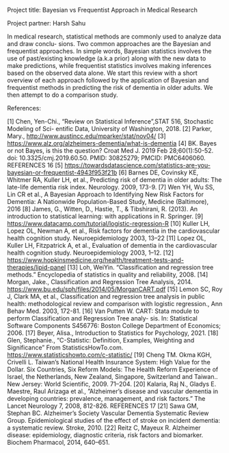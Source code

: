 Project title: Bayesian vs Frequentist Approach in Medical Research

Project partner: Harsh Sahu

In medical research, statistical methods are commonly used to analyze data and draw conclu-
sions. Two common approaches are the Bayesian and frequentist approaches. In simple words,
Bayesian statistics involves the use of past/existing knowledge (a.k.a prior) along with the new
data to make predictions, while frequentist statistics involves making inferences based on the
observed data alone. We start this review with a short overview of each approach followed by
the application of Bayesian and frequentist methods in predicting the risk of dementia in older
adults. We then attempt to do a comparison study.

References:

[1] Chen, Yen-Chi., “Review on Statistical Inference”,STAT 516, Stochastic Modeling of Sci-
entific Data, University of Washington, 2018.
[2] Parker, Mary., http://www.austincc.edu/mparker/stat/nov04/
[3] https://www.alz.org/alzheimers-dementia/what-is-dementia
[4] BK. Bayes or not Bayes, is this the question? Croat Med J. 2019 Feb 28;60(1):50-52. doi:
10.3325/cmj.2019.60.50. PMID: 30825279; PMCID: PMC6406060.
REFERENCES 16
[5] https://towardsdatascience.com/statistics-are-you-bayesian-or-frequentist-4943f953f21b
[6] Barnes DE, Covinsky KE, Whitmer RA, Kuller LH, et al., Predicting risk of dementia in
older adults: The late-life dementia risk index. Neurology. 2009, 173-9.
[7] Wen YH, Wu SS, Lin CR et al., A Bayesian Approach to Identifying New Risk Factors for
Dementia: A Nationwide Population-Based Study, Medicine (Baltimore), 2016
[8] James, G., Witten, D., Hastie, T., & Tibshirani, R. (2013). An introduction to statistical
learning: with applications in R. Springer.
[9] https://www.datacamp.com/tutorial/logistic-regression-R
[10] Kuller LH, Lopez OL, Newman A, et al., Risk factors for dementia in the cardiovascular
health cognition study. Neuroepidemiology 2003, 13–22
[11] Lopez OL, Kuller LH, Fitzpatrick A, et al., Evaluation of dementia in the cardiovascular
health cognition study. Neuroepidemiology 2003, 1–12.
[12] https://www.hopkinsmedicine.org/health/treatment-tests-and-therapies/lipid-panel
[13] Loh, WeiYin. “Classification and regression tree methods.” Encyclopedia of statistics in
quality and reliability, 2008.
[14] Morgan, Jake., Classification and Regression Tree Analysis, 2014.
https://www.bu.edu/sph/files/2014/05/MorganCART.pdf
[15] Lemon SC, Roy J, Clark MA, et al., Classification and regression tree analysis in public
health: methodological review and comparison with logistic regression., Ann Behav Med.
2003, 172-81.
[16] Van Putten W. CART: Stata module to perform Classification and Regression Tree analy-
sis. In: Statistical Software Components S456776: Boston College Department of Economics;
2006.
[17] Beyer, Alisa., Introduction to Statistics for Psychology, 2021.
[18] Glen, Stephanie., “C-Statistic: Definition, Examples, Weighting and Significance” From
StatisticsHowTo.com. https://www.statisticshowto.com/c-statistic/
[19] Cheng TM. Okma KGH, Crivelli L. Taiwan’s National Health Insurance System: High
Value for the Dollar. Six Countries, Six Reform Models: The Health Reform Experience
of Israel, the Netherlands, New Zealand, Singapore, Switzerland and Taiwan.. New Jersey:
World Scientific, 2009. 71–204.
[20] Kalaria, Raj N., Gladys E. Maestre, Raul Arizaga et al., ”Alzheimer’s disease and vascular
dementia in developing countries: prevalence, management, and risk factors.” The Lancet
Neurology 7, 2008, 812-826.
REFERENCES 17
[21] Sawa GM, Stephan BC. Alzheimer’s Society Vascular Dementia Systematic Review Group.
Epidemiological studies of the effect of stroke on incident dementia: a systematic review.
Stroke, 2010.
[22] Reitz C, Mayeux R. Alzheimer disease: epidemiology, diagnostic criteria, risk factors and
biomarker. Biochem Pharmacol, 2014, 640–651.
